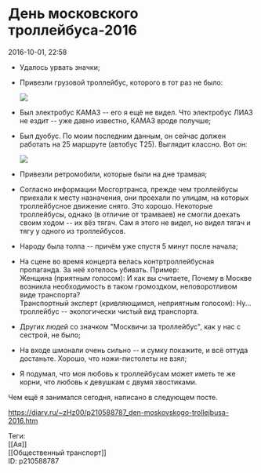 День московского троллейбуса-2016
==================================

   
 2016-10-01, 22:58   
  - Удалось урвать значки;   
 - Привезли грузовой троллейбус, которого в тот раз не было:   
   
   [![](https://i.imgur.com/65lRBDIl.jpg)](https://i.imgur.com/65lRBDI.jpg)     
 - Был электробус КАМАЗ -- его я ещё не видел. Что электробус ЛИАЗ не ездит -- уже давно известно, КАМАЗ вроде получше;   
 - Был дуобус. По моим последним данным, он сейчас должен работать на 25 маршруте (автобус Т25). Выглядит классно. Вот он:   
   
   [![](https://i.imgur.com/bC3Waoul.jpg)](https://i.imgur.com/bC3Waou.jpg)     
 - Привезли ретромобили, которые были на дне трамвая;   
 - Согласно информации Мосгортранса, прежде чем троллейбусы приехали к месту назначения, они проехали по улицам, на которых троллейбусное движение снято. Это хорошо. Некоторые троллейбусы, однако (в отличие от трамваев) не смогли доехать своим ходом -- их вёз тягач. Сам я этого не видел, но видел тягач и тягу у одного из троллейбусов.   
 - Народу была толпа -- причём уже спустя 5 минут после начала;   
 - На сцене во время концерта велась контртроллейбусная пропаганда. За неё хотелось убивать. Пример:   
 Женщина (приятным голосом): И как вы считаете, Почему в Москве возникла необходимость в таком громоздком, неповоротливом виде транспорта?   
 Транспортный эксперт (кривляющимся, неприятным голосом): Ну... троллейбус -- экологически чистый вид транспорта.   
 - Других людей со значком "Москвичи за троллейбус", как у нас с сестрой, не было;   
 - На входе шмонали очень сильно -- и сумку покажите, и всё оттуда достаньте. Хорошо, что ножи-пистолеты не взял;   
 - Я подумал, что моя любовь к троллейбусам может иметь те же корни, что любовь к девушкам с двумя хвостиками.   
   
 Чем ещё я занимался сегодня, написано в следующем посте.   
    
 <https://diary.ru/~zHz00/p210588787_den-moskovskogo-trollejbusa-2016.htm>   
   
 Теги:   
 [[Ая]]   
 [[Общественный транспорт]]   
 ID: p210588787